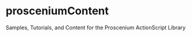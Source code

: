 prosceniumContent
=================

Samples, Tutorials, and Content for the Proscenium ActionScript Library